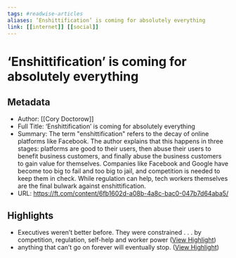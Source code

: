 ```yaml
---
tags: #readwise-articles
aliases: ‘Enshittification’ is coming for absolutely everything
link: [[internet]] [[social]]
---
```

# ‘Enshittification’ is coming for absolutely everything

## Metadata
- Author: [[Cory Doctorow]]
- Full Title: ‘Enshittification’ is coming for absolutely everything
- Summary: The term "enshittification" refers to the decay of online platforms like Facebook. The author explains that this happens in three stages: platforms are good to their users, then abuse their users to benefit business customers, and finally abuse the business customers to gain value for themselves. Companies like Facebook and Google have become too big to fail and too big to jail, and competition is needed to keep them in check. While regulation can help, tech workers themselves are the final bulwark against enshittification.
- URL: https://ft.com/content/6fb1602d-a08b-4a8c-bac0-047b7d64aba5/

## Highlights
- Executives weren’t better before. They were constrained . . . by competition, regulation, self-help and worker power ([View Highlight](https://read.readwise.io/read/01hqa22pc5ayg3pzwht0eazh1x))
- anything that can’t go on forever will eventually stop. ([View Highlight](https://read.readwise.io/read/01hqa3ah1xda77wr31wyfta7qc))
